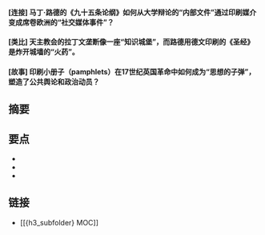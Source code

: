#### [连接] 马丁·路德的《九十五条论纲》如何从大学辩论的“内部文件”通过印刷媒介变成席卷欧洲的“社交媒体事件”？


#### [类比] 天主教会的拉丁文垄断像一座“知识城堡”，而路德用德文印刷的《圣经》是炸开城墙的“火药”。


#### [故事] 印刷小册子（pamphlets）在17世纪英国革命中如何成为“思想的子弹”，塑造了公共舆论和政治动员？


## 摘要


## 要点

- 
- 
- 

## 链接

- [[{h3_subfolder} MOC]]
